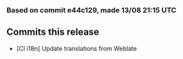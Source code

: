 ### Based on commit e44c129, made 13/08 21:15 UTC
## Commits this release
  - [CI i18n] Update translations from Weblate